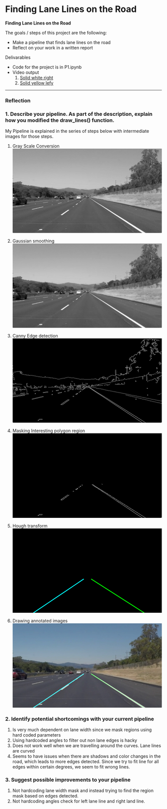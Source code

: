 # **Finding Lane Lines on the Road** 


**Finding Lane Lines on the Road**

The goals / steps of this project are the following:
* Make a pipeline that finds lane lines on the road
* Reflect on your work in a written report

Delivarables
* Code for the project is in P1.ipynb
* Video output
  1. [Solid white right](./test_videos_output/solidWhiteRight.mp4)
  2. [Solid yellow lefy](./test_videos_output/solidYellowLeft.mp4)

---

### Reflection

### 1. Describe your pipeline. As part of the description, explain how you modified the draw_lines() function.

My Pipeline is explained in the series of steps below with intermediate images for those steps.

1. Gray Scale Conversion
![Gray Scale image](./intermediate/gray_solidWhiteRight.jpg)

2. Gaussian smoothing
![Smoothened image](./intermediate/smooth_solidWhiteRight.jpg)

3. Canny Edge detection
![Edges](./intermediate/edges_solidWhiteRight.jpg)

4. Masking Interesting polygon region
![Masked edges](./intermediate/masked_edges_solidWhiteRight.jpg)

5. Hough transform
![Hough Transformed](./intermediate/hough_solidWhiteRight.jpg)

6. Drawing annotated images
![Gray Scale](./intermediate/annotated_solidWhiteRight.jpg)



### 2. Identify potential shortcomings with your current pipeline

1. Is very much dependent on lane width since we mask regions using hard coded parameters
2. Using hardcoded angles to filter out non lane edges is hacky
3. Does not work well when we are travelling around the curves. Lane lines are curved
4. Seems to have issues when there are shadows and color changes in the road, which leads to more edges detected. Since we try to fit line for all edges within certain degrees, we seem to fit wrong lines.


### 3. Suggest possible improvements to your pipeline

1. Not hardcoding lane width mask and instead trying to find the region mask based on edges detected.
2. Not hardcoding angles check for left lane line and right land line.
